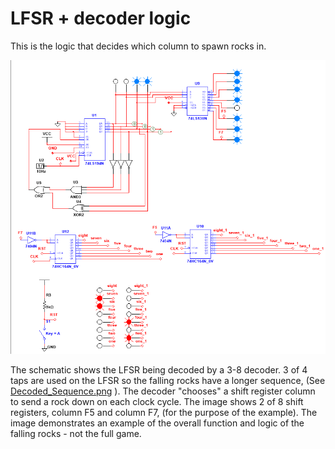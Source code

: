 # LFSR + decoder logic
This is the logic that decides which column to spawn rocks in.

![LFSR Diagram](Falling_Lights_example.png)

The schematic shows the LFSR being decoded by a 3-8 decoder. 3 of 4 taps are used on the LFSR so the falling rocks have a longer sequence, (See [Decoded_Sequence.png](Decoded_Sequence.png)
). The decoder "chooses" a shift register column to send a rock down on each clock cycle. The image shows 2 of 8 shift registers, column F5 and column F7, (for the purpose of the example). The image demonstrates an example of the overall function and logic of the falling rocks - not the full game.
